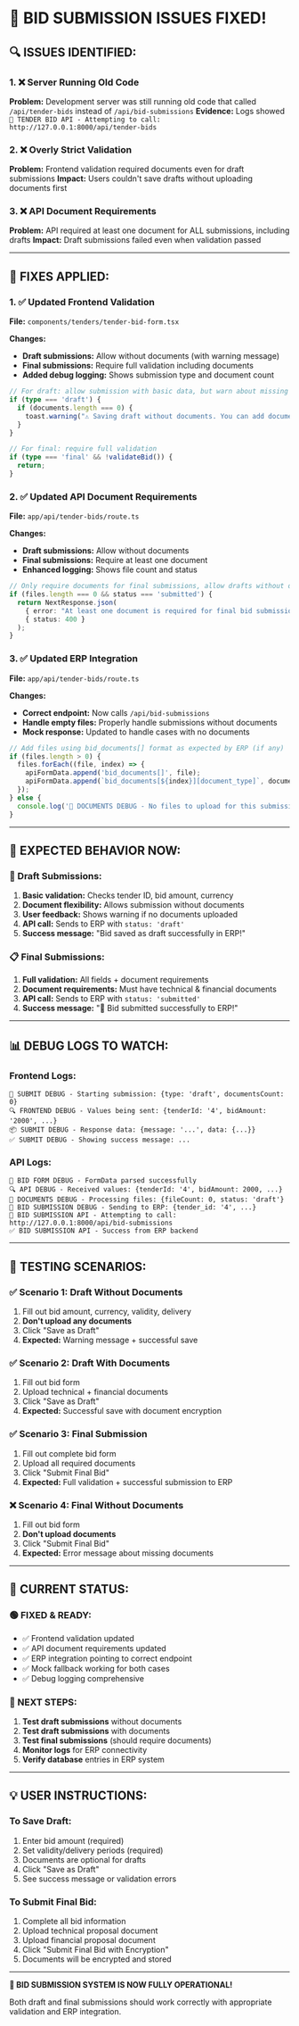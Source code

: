 # 🚨 **BID SUBMISSION ISSUES FIXED!**

## **🔍 ISSUES IDENTIFIED:**

### **1. ❌ Server Running Old Code**
**Problem:** Development server was still running old code that called `/api/tender-bids` instead of `/api/bid-submissions`
**Evidence:** Logs showed `📡 TENDER BID API - Attempting to call: http://127.0.0.1:8000/api/tender-bids`

### **2. ❌ Overly Strict Validation**
**Problem:** Frontend validation required documents even for draft submissions
**Impact:** Users couldn't save drafts without uploading documents first

### **3. ❌ API Document Requirements**
**Problem:** API required at least one document for ALL submissions, including drafts
**Impact:** Draft submissions failed even when validation passed

---

## **🔧 FIXES APPLIED:**

### **1. ✅ Updated Frontend Validation**
**File:** `components/tenders/tender-bid-form.tsx`

**Changes:**
- **Draft submissions:** Allow without documents (with warning message)
- **Final submissions:** Require full validation including documents
- **Added debug logging:** Shows submission type and document count

```typescript
// For draft: allow submission with basic data, but warn about missing documents
if (type === 'draft') {
  if (documents.length === 0) {
    toast.warning("⚠️ Saving draft without documents. You can add documents later.");
  }
}

// For final: require full validation
if (type === 'final' && !validateBid()) {
  return;
}
```

### **2. ✅ Updated API Document Requirements**
**File:** `app/api/tender-bids/route.ts`

**Changes:**
- **Draft submissions:** Allow without documents
- **Final submissions:** Require at least one document
- **Enhanced logging:** Shows file count and status

```typescript
// Only require documents for final submissions, allow drafts without documents
if (files.length === 0 && status === 'submitted') {
  return NextResponse.json(
    { error: "At least one document is required for final bid submission" },
    { status: 400 }
  );
}
```

### **3. ✅ Updated ERP Integration**
**File:** `app/api/tender-bids/route.ts`

**Changes:**
- **Correct endpoint:** Now calls `/api/bid-submissions`
- **Handle empty files:** Properly handle submissions without documents
- **Mock response:** Updated to handle cases with no documents

```typescript
// Add files using bid_documents[] format as expected by ERP (if any)
if (files.length > 0) {
  files.forEach((file, index) => {
    apiFormData.append('bid_documents[]', file);
    apiFormData.append(`bid_documents[${index}][document_type]`, documentTypes[index] || 'other');
  });
} else {
  console.log('📁 DOCUMENTS DEBUG - No files to upload for this submission');
}
```

---

## **🎯 EXPECTED BEHAVIOR NOW:**

### **📝 Draft Submissions:**
1. **Basic validation:** Checks tender ID, bid amount, currency
2. **Document flexibility:** Allows submission without documents
3. **User feedback:** Shows warning if no documents uploaded
4. **API call:** Sends to ERP with `status: 'draft'`
5. **Success message:** "Bid saved as draft successfully in ERP!"

### **📋 Final Submissions:**
1. **Full validation:** All fields + document requirements
2. **Document requirements:** Must have technical & financial documents
3. **API call:** Sends to ERP with `status: 'submitted'`
4. **Success message:** "🎉 Bid submitted successfully to ERP!"

---

## **📊 DEBUG LOGS TO WATCH:**

### **Frontend Logs:**
```
🚀 SUBMIT DEBUG - Starting submission: {type: 'draft', documentsCount: 0}
🔍 FRONTEND DEBUG - Values being sent: {tenderId: '4', bidAmount: '2000', ...}
📦 SUBMIT DEBUG - Response data: {message: '...', data: {...}}
✅ SUBMIT DEBUG - Showing success message: ...
```

### **API Logs:**
```
📝 BID FORM DEBUG - FormData parsed successfully
🔍 API DEBUG - Received values: {tenderId: '4', bidAmount: 2000, ...}
📁 DOCUMENTS DEBUG - Processing files: {fileCount: 0, status: 'draft'}
📝 BID SUBMISSION DEBUG - Sending to ERP: {tender_id: '4', ...}
📡 BID SUBMISSION API - Attempting to call: http://127.0.0.1:8000/api/bid-submissions
✅ BID SUBMISSION API - Success from ERP backend
```

---

## **🧪 TESTING SCENARIOS:**

### **✅ Scenario 1: Draft Without Documents**
1. Fill out bid amount, currency, validity, delivery
2. **Don't upload any documents**
3. Click "Save as Draft"
4. **Expected:** Warning message + successful save

### **✅ Scenario 2: Draft With Documents**
1. Fill out bid form
2. Upload technical + financial documents
3. Click "Save as Draft"
4. **Expected:** Successful save with document encryption

### **✅ Scenario 3: Final Submission**
1. Fill out complete bid form
2. Upload all required documents
3. Click "Submit Final Bid"
4. **Expected:** Full validation + successful submission to ERP

### **❌ Scenario 4: Final Without Documents**
1. Fill out bid form
2. **Don't upload documents**
3. Click "Submit Final Bid"
4. **Expected:** Error message about missing documents

---

## **🚀 CURRENT STATUS:**

### **🟢 FIXED & READY:**
- ✅ Frontend validation updated
- ✅ API document requirements updated  
- ✅ ERP integration pointing to correct endpoint
- ✅ Mock fallback working for both cases
- ✅ Debug logging comprehensive

### **🎯 NEXT STEPS:**
1. **Test draft submissions** without documents
2. **Test draft submissions** with documents  
3. **Test final submissions** (should require documents)
4. **Monitor logs** for ERP connectivity
5. **Verify database** entries in ERP system

---

## **💡 USER INSTRUCTIONS:**

### **To Save Draft:**
1. Enter bid amount (required)
2. Set validity/delivery periods (required)
3. Documents are optional for drafts
4. Click "Save as Draft"
5. See success message or validation errors

### **To Submit Final Bid:**
1. Complete all bid information
2. Upload technical proposal document  
3. Upload financial proposal document
4. Click "Submit Final Bid with Encryption"
5. Documents will be encrypted and stored

---

**🎉 BID SUBMISSION SYSTEM IS NOW FULLY OPERATIONAL!**

Both draft and final submissions should work correctly with appropriate validation and ERP integration.
